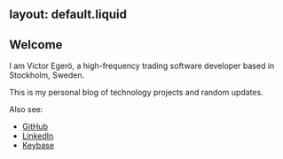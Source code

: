 layout: default.liquid
---
## Welcome

I am Victor Egerö, a high-frequency trading software developer based in Stockholm, Sweden.

This is my personal blog of technology projects and random updates.

Also see:

- [GitHub](https://github.com/vegero)
- [LinkedIn](https://linkedin.com/in/victor-eger%C3%B6-1147a1139)
- [Keybase](https://keybase.io/ve)

